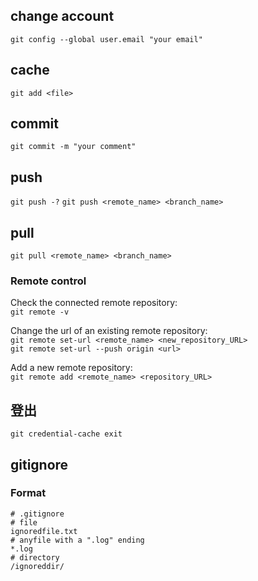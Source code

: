 ## change account
`git config --global user.email "your email"`

## cache
`git add <file>`

## commit
`git commit -m "your comment"`

## push
`git push -?`
`git push <remote_name> <branch_name>`

## pull
`git pull <remote_name> <branch_name>`

### Remote control
Check the connected remote repository:  
`git remote -v`

Change the url of an existing remote repository:  
`git remote set-url <remote_name> <new_repository_URL>`  
`git remote set-url --push origin <url>`  

Add a new remote repository:  
`git remote add <remote_name> <repository_URL>`

## 登出
`git credential-cache exit`

## gitignore
### Format
```gitignore
# .gitignore
# file
ignoredfile.txt 
# anyfile with a ".log" ending
*.log 
# directory
/ignoreddir/ 
```